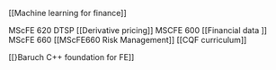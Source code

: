 [[Machine learning for finance]]



MScFE 620 DTSP [[Derivative pricing]]
MSCFE 600 [[Financial data ]]
MScFE 660 [[MScFE660 Risk Management]]
[[CQF curriculum]]

[[}Baruch C++ foundation for FE]]

